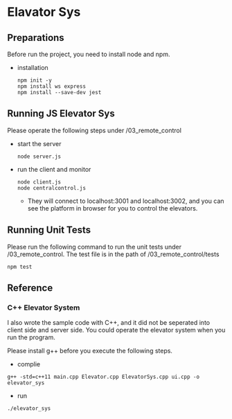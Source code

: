 # Elavator Sys
## Preparations
Before run the project, you need to install node and npm.
- installation
  ```
  npm init -y
  npm install ws express
  npm install --save-dev jest
  ```
## Running JS Elevator Sys
Please operate the following steps under /03_remote_control
- start the server
    ```
    node server.js
    ```
- run the client and monitor
    ```
    node client.js
    node centralcontrol.js
    ```
    - They will connect to localhost:3001 and localhost:3002, and you can see the platform in browser for you to control the elevators.
## Running Unit Tests
Please run the following command to run the unit tests under /03_remote_control.
The test file is in the path of /03_remote_control/tests

```
npm test
```
     
## Reference
### C++ Elevator System
I also wrote the sample code with C++, and it did not be seperated into client side and server side. You could operate the elevator system when you run the program.

Please install g++ before you execute the following steps.

- complie
```
g++ -std=c++11 main.cpp Elevator.cpp ElevatorSys.cpp ui.cpp -o elevator_sys
```
- run
```
./elevator_sys
```